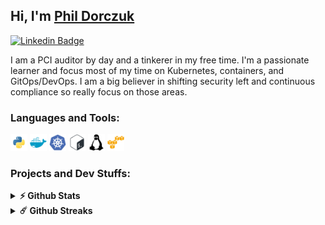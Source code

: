 ## Hi, I'm [Phil Dorczuk](https://github.com/pdorczuk/)

[![Linkedin Badge](https://img.shields.io/badge/-LinkedIn-0e76a8?style=flat-square&logo=Linkedin&logoColor=white)](https://www.linkedin.com/in/phil-dorczuk/)

I am a PCI auditor by day and a tinkerer in my free time. I'm a passionate learner and focus most of my time on Kubernetes, containers, and GitOps/DevOps. I am a big believer in shifting security left and continuous compliance so really focus on those areas.

### Languages and Tools:

<code><img height="27" src="https://raw.githubusercontent.com/github/explore/80688e429a7d4ef2fca1e82350fe8e3517d3494d/topics/python/python.png" alt="python"></code>
<code><img height="27" src="https://raw.githubusercontent.com/devicons/devicon/master/icons/docker/docker-plain.svg" alt="docker"></code>
<code><img height="27" src="https://raw.githubusercontent.com/devicons/devicon/master/icons/kubernetes/kubernetes-plain.svg" alt="kubernetes"></code>
<code><img height="27" src="https://raw.githubusercontent.com/devicons/devicon/master/icons/bash/bash-plain.svg" alt="bash"></code>
<code><img height="27" src="https://raw.githubusercontent.com/devicons/devicon/master/icons/linux/linux-plain.svg" alt="linux"></code>
<code><img height="27" src="https://raw.githubusercontent.com/devicons/devicon/master/icons/amazonwebservices/amazonwebservices-original.svg" alt="amazonwebservices"></code>

<!--
<code><img height="25" src="https://raw.githubusercontent.com/github/explore/80688e429a7d4ef2fca1e82350fe8e3517d3494d/topics/sass/sass.png" alt="sass"></code>
-->

### Projects and Dev Stuffs:

<details>	
  <summary><b>⚡ Github Stats</b></summary>

  <br />
  <img height="180em" src="https://github-readme-stats.vercel.app/api?username=pdorczuk&show_icons=true&hide_border=true&&count_private=true&include_all_commits=true" />
  <img height="180em" src="https://github-readme-stats.vercel.app/api/top-langs/?username=pdorczuk&exclude_repo=KNN-Image-Classification&show_icons=true&hide_border=true&layout=compact&langs_count=8"/>
</details>

<details>	
  <summary><b>☄️ Github Streaks</b></summary>

  <br />
  <img height="180em" src="https://github-readme-streak-stats.herokuapp.com/?user=pdorczuk&hide_border=true" />
</details>

